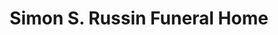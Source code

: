 ---
title: "Simon S. Russin Funeral Home"
url: /plains/simon-s-russin-funeral-home/
shop: Bestattungen
---